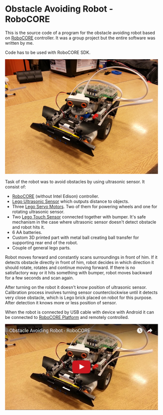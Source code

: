 # Obstacle Avoiding Robot - RoboCORE

This is the source code of a program for the obstacle avoiding robot based on [RoboCORE](https://robocore.io/) controller.
It was a group project but the entire software was written by me.

Code has to be used with RoboCORE SDK.

![](https://github.com/loruro/Obstacle-Avoiding-Robot---RoboCORE/blob/master/img/robot.jpg)

Task of the robot was to avoid obstacles by using ultrasonic sensor.
It consist of:
* [RoboCORE](https://robocore.io/) (without Intel Edison) controller.
* [Lego Ultrasonic Sensor](http://shop.lego.com/en-PL/Ultrasonic-Sensor-9846) which outputs distance to objects.
* Three [Lego Servo Motors](http://shop.lego.com/en-PL/EV3-Large-Servo-Motor-45502). Two of them for powering wheels and one for rotating ultrasonic sensor.
* Two [Lego Touch Sensor](http://shop.lego.com/en-PL/Touch-Sensor-9843) connected together with bumper. It's safe mechanism in the case where ultrasonic sensor doesn't detect obstacle and robot hits it.
* 6 AA batteries.
* Custom 3D printed part with metal ball creating ball transfer for supporting rear end of the robot.
* Couple of general lego parts.

Robot moves forward and constantly scans surroundings in front of him. If it detects obstacle directly in front of him, robot decides in which direction it should rotate, rotates and continue moving forward.
If there is no satisfactory way or it hits something with bumper, robot moves backward for a few seconds and scan again.

After turning on the robot it doesn't know position of ultrasonic sensor. Calibration process involves turning sensor counterclockwise until it detects very close obstacle, which is Lego brick placed on robot for this purpose. After detection it knows more or less position of sensor.

When the robot is connected by USB cable with device with Android it can be connected to [RoboCORE Platform](https://wiki.robocore.io/cloud:start) and remotely controlled.

[![ Obstacle Avoiding Robot - RoboCORE](https://raw.githubusercontent.com/loruro/Obstacle-Avoiding-Robot---RoboCORE/master/img/robot_video_thumbnail.jpg)](https://www.youtube.com/watch?v=U8Yx7cLgSN8)
